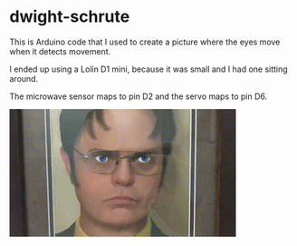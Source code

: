 # dwight-schrute

This is Arduino code that I used to create a picture where the eyes move when it detects movement.

I ended up using a Lolin D1 mini, because it was small and I had one sitting around.

The microwave sensor maps to pin D2 and the servo maps to pin D6.

![Dwight-Schrute](./VID_20210201_164553.gif)

